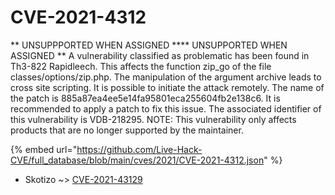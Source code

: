# CVE-2021-4312

** UNSUPPPORTED WHEN ASSIGNED **** UNSUPPORTED WHEN ASSIGNED ** A vulnerability classified as problematic has been found in Th3-822 Rapidleech. This affects the function zip_go of the file classes/options/zip.php. The manipulation of the argument archive leads to cross site scripting. It is possible to initiate the attack remotely. The name of the patch is 885a87ea4ee5e14fa95801eca255604fb2e138c6. It is recommended to apply a patch to fix this issue. The associated identifier of this vulnerability is VDB-218295. NOTE: This vulnerability only affects products that are no longer supported by the maintainer.

{% embed url="https://github.com/Live-Hack-CVE/full_database/blob/main/cves/2021/CVE-2021-4312.json" %}


* Skotizo ~> [CVE-2021-43129](https://www.alice-snow.ru/2021/database/cve-2021-4312/cve-2021-43129-skotizo)
